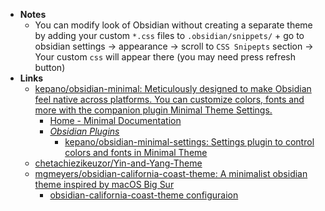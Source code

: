 - **Notes**
	- You can modify look of Obsidian without creating a separate theme by adding your custom `*.css` files to `.obsidian/snippets/` + go to obsidian settings -> appearance -> scroll to `CSS Snipepts` section -> Your custom `css` will appear there (you may need press refresh button)
- **Links**
	- [kepano/obsidian-minimal: Meticulously designed to make Obsidian feel native across platforms. You can customize colors, fonts and more with the companion plugin Minimal Theme Settings.](https://github.com/kepano/obsidian-minimal)
		- [Home - Minimal Documentation](https://minimal.guide/Home)
		- *[Obsidian Plugins](Obsidian%20Plugins.md)*
			- [kepano/obsidian-minimal-settings: Settings plugin to control colors and fonts in Minimal Theme](https://github.com/kepano/obsidian-minimal-settings)
	- [chetachiezikeuzor/Yin-and-Yang-Theme](https://github.com/chetachiezikeuzor/Yin-and-Yang-Theme)
	- [mgmeyers/obsidian-california-coast-theme: A minimalist obsidian theme inspired by macOS Big Sur](https://github.com/mgmeyers/obsidian-california-coast-theme)
		- [obsidian-california-coast-theme configuraion](https://twitter.com/blaked_84/status/1374627137429377025)
